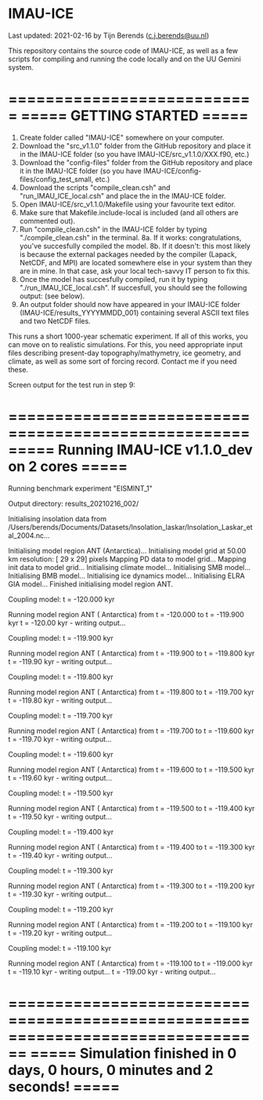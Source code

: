 # IMAU-ICE

Last updated: 2021-02-16 by Tijn Berends (c.j.berends@uu.nl)

This repository contains the source code of IMAU-ICE, as well as a few scripts for compiling and running the code locally and on the UU Gemini system.

===========================
===== GETTING STARTED =====
===========================

1.  Create folder called "IMAU-ICE" somewhere on your computer.
2.  Download the "src_v1.1.0"   folder from the GitHub repository and place it in the IMAU-ICE folder (so you have IMAU-ICE/src_v1.1.0/XXX.f90, etc.)
3.  Download the "config-files" folder from the GitHub repository and place it in the IMAU-ICE folder (so you have IMAU-ICE/config-files/config_test_small, etc.)
4.  Download the scripts "compile_clean.csh" and "run_IMAU_ICE_local.csh" and place the in the IMAU-ICE folder.
5.  Open IMAU-ICE/src_v1.1.0/Makefile using your favourite text editor.
6.  Make sure that Makefile.include-local is included (and all others are commented out).
7.  Run "compile_clean.csh" in the IMAU-ICE folder by typing "./compile_clean.csh" in the terminal.
8a. If it works: congratulations, you've succesfully compiled the model.
8b. If it doesn't: this most likely is because the external packages needed by the compiler (Lapack, NetCDF, and MPI) are located somewhere else in your system than they are in mine. In that case, ask your local tech-savvy IT person to fix this.
9.  Once the model has succesfully compiled, run it by typing "./run_IMAU_ICE_local.csh". If succesfull, you should see the following output: (see below).
10. An output folder should now have appeared in your IMAU-ICE folder (IMAU-ICE/results_YYYYMMDD_001) containing several ASCII text files and two NetCDF files.

This runs a short 1000-year schematic experiment. If all of this works, you can move on to realistic simulations. For this, you need appropriate input files describing present-day topography/mathymetry, ice geometry, and climate, as well as some sort of forcing record. Contact me if you need these.


Screen output for the test run in step 9:
 
 ====================================================
 ===== Running IMAU-ICE v1.1.0_dev on   2 cores =====
 ====================================================
 
  Running benchmark experiment "EISMINT_1"
 
  Output directory: results_20210216_002/
 
  Initialising insolation data from /Users/berends/Documents/Datasets/Insolation_laskar/Insolation_Laskar_etal_2004.nc...
 
  Initialising model region ANT (Antarctica)...
   Initialising model grid at 50.00 km resolution: [  29 x   29] pixels
   Mapping PD      data to model grid...
   Mapping init    data to model grid...
   Initialising climate model...
   Initialising SMB model...
   Initialising BMB model...
   Initialising ice dynamics model...
   Initialising ELRA GIA model...
  Finished initialising model region ANT.
 
 Coupling model: t =  -120.000 kyr
 
  Running model region ANT (   Antarctica) from t =  -120.000 to t =  -119.900 kyr
   t =  -120.00 kyr - writing output...
 
 Coupling model: t =  -119.900 kyr
 
  Running model region ANT (   Antarctica) from t =  -119.900 to t =  -119.800 kyr
   t =  -119.90 kyr - writing output...
 
 Coupling model: t =  -119.800 kyr
 
  Running model region ANT (   Antarctica) from t =  -119.800 to t =  -119.700 kyr
   t =  -119.80 kyr - writing output...
 
 Coupling model: t =  -119.700 kyr
 
  Running model region ANT (   Antarctica) from t =  -119.700 to t =  -119.600 kyr
   t =  -119.70 kyr - writing output...
 
 Coupling model: t =  -119.600 kyr
 
  Running model region ANT (   Antarctica) from t =  -119.600 to t =  -119.500 kyr
   t =  -119.60 kyr - writing output...
 
 Coupling model: t =  -119.500 kyr
 
  Running model region ANT (   Antarctica) from t =  -119.500 to t =  -119.400 kyr
   t =  -119.50 kyr - writing output...
 
 Coupling model: t =  -119.400 kyr
 
  Running model region ANT (   Antarctica) from t =  -119.400 to t =  -119.300 kyr
   t =  -119.40 kyr - writing output...
 
 Coupling model: t =  -119.300 kyr
 
  Running model region ANT (   Antarctica) from t =  -119.300 to t =  -119.200 kyr
   t =  -119.30 kyr - writing output...
 
 Coupling model: t =  -119.200 kyr
 
  Running model region ANT (   Antarctica) from t =  -119.200 to t =  -119.100 kyr
   t =  -119.20 kyr - writing output...
 
 Coupling model: t =  -119.100 kyr
 
  Running model region ANT (   Antarctica) from t =  -119.100 to t =  -119.000 kyr
   t =  -119.10 kyr - writing output...
   t =  -119.00 kyr - writing output...

 ================================================================================
 ===== Simulation finished in  0 days,  0 hours,  0 minutes and  2 seconds! =====
 ================================================================================
